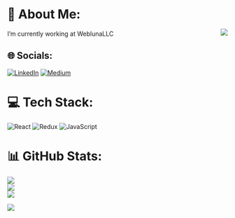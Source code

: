 # 💫 About Me:<img style="margin: 50px 0" align="right" src="https://i.pinimg.com/originals/e4/26/70/e426702edf874b181aced1e2fa5c6cde.gif" />
  I’m currently working at WeblunaLLC<br><!--🌱 I’m currently learning Node js & Nest js<br>⚡ ᓚᘏᗢ -->
## 🌐 Socials:
[![LinkedIn](https://img.shields.io/badge/LinkedIn-%230077B5.svg?logo=linkedin&logoColor=white)](https://linkedin.com/in/arif-mammadov-60231a235) [![Medium](https://img.shields.io/badge/Medium-12100E?logo=medium&logoColor=white)](https://medium.com/@Arif520gg)



# 💻 Tech Stack:
![React](https://img.shields.io/badge/react-%2320232a.svg?style=for-the-badge&logo=react&logoColor=%2361DAFB) ![Redux](https://img.shields.io/badge/redux-%23593d88.svg?style=for-the-badge&logo=redux&logoColor=white) ![JavaScript](https://img.shields.io/badge/javascript-%23323330.svg?style=for-the-badge&logo=javascript&logoColor=%23F7DF1E) 
# 📊 GitHub Stats:
![](https://github-readme-stats.vercel.app/api?username=arif-sudo&theme=dark&hide_border=false&include_all_commits=false&count_private=false)<br/>
![](https://github-readme-streak-stats.herokuapp.com/?user=arif-sudo&theme=dark&hide_border=false)<br/>
![](https://github-readme-stats.vercel.app/api/top-langs/?username=arif-sudo&theme=dark&hide_border=false&include_all_commits=false&count_private=false&layout=compact)

[![](https://visitcount.itsvg.in/api?id=arif-sudo&icon=3&color=8)](https://visitcount.itsvg.in)

<!-- 
### 🔝 Top Contributed Repo
![](https://github-contributor-stats.vercel.app/api?username=arif-sudo&limit=5&theme=tokyonight&combine_all_yearly_contributions=true) -->



<!-- Proudly created with GPRM ( https://gprm.itsvg.in ) -->
